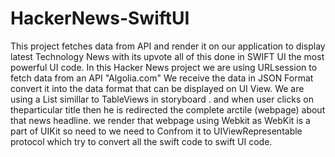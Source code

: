 # HackerNews-SwiftUI
This project fetches data from API and
render it on our application to display 
latest Technology News with its upvote all of this done in SWIFT UI the most powerful UI code.
In this Hacker News project we are using URLsession to fetch data from an API "Algolia.com"
We receive the data in JSON Format convert it into the data format that can be displayed on UI View.
We are using a List simillar to TableViews in storyboard .
and when user clicks on theparticular title then he is redirected the complete arctile (webpage) about that news headline.
we render that webpage using Webkit as WebKit is a part of UIKit so need to  we need to Confrom it to UIViewRepresentable protocol 
which try to convert all the swift code to swift UI code.
